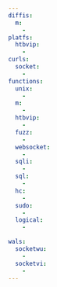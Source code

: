 ```yaml
---
diffis:
  m:
    -
platfs:
  htbvip:
    -
curls:
  socket:
    -
functions:
  unix:
    -
  m:
    -
  htbvip:
    -
  fuzz:
    -
  websocket:
    -
  sqli:
    -
  sql:
    -
  hc:
    -
  sudo:
    -
  logical:
    -

wals:
  socketwu:
    -
  socketvi:
    -
---
```

